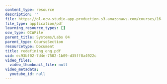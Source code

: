 ```yaml
---
content_type: resource
description: ''
file: https://ol-ocw-studio-app-production.s3.amazonaws.com/courses/16-01-unified-engineering-i-ii-iii-iv-fall-2005-spring-2006/ec93bf027d4e75021b09d35ff8a4922c_redefining_eng.pdf
file_type: application/pdf
learning_resource_types: []
ocw_type: OCWFile
parent_title: Systems/Labs 04
parent_type: CourseSection
resourcetype: Document
title: redefining_eng.pdf
uid: ec93bf02-7d4e-7502-1b09-d35ff8a4922c
video_files:
  video_thumbnail_file: null
video_metadata:
  youtube_id: null
---
```

